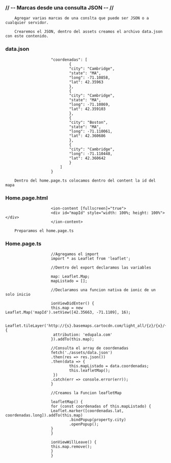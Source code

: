 ### // -- Marcas desde una consulta JSON -- //


        Agregar varias marcas de una conslta que puede ser JSON o a cualquier servidor.

        Crearemos el JSON, dentro del assets creamos el archivo data.json con este contenido.

### data.json

                        "coordenadas": [
                                {
                                "city": "Cambridge",
                                "state": "MA",
                                "long": -71.10858,
                                "lat": 42.35963
                                },
                                {
                                "city": "Cambridge",
                                "state": "MA",
                                "long": -71.10869,
                                "lat": 42.359103
                                },
                                {
                                "city": "Boston",
                                "state": "MA",
                                "long": -71.110061,
                                "lat": 42.360686
                                },
                                {
                                "city": "Cambridge",
                                "long": -71.110448,
                                "lat": 42.360642
                                }
                            ]
                        }

        Dentro del home.page.ts colocamos dentro del content la id del mapa

### Home.page.html

                        <ion-content [fullscreen]="true">
                        <div id="mapId" style="width: 100%; height: 100%"></div>
                        </ion-content>

        Preparamos el home.page.ts

### Home.page.ts

                        //Agregamos el import
                        import * as Leaflet from 'leaflet';
                        
                        //Dentro del export declaramos las variables

                        map: Leaflet.Map;
                        mapListado = [];

                        //Declaramos una funcion nativa de ionic de un solo inicio

                        ionViewDidEnter() {
                        this.map = new Leaflet.Map('mapId').setView([42.35663, -71.1109], 16);

                        Leaflet.tileLayer('http://{s}.basemaps.cartocdn.com/light_all/{z}/{x}/{y}.png', {
                         attribution: 'edupala.com'
                        }).addTo(this.map);

                        //Consulta el array de coordenadas
                        fetch('./assets/data.json')
                        .then(res => res.json())
                        .then(data => {
                                this.mapListado = data.coordenadas;
                                this.leafletMap();
                         })
                        .catch(err => console.error(err));
                        }

                        //Creamos la Funcion leafletMap

                        leafletMap() {
                        for (const coordenadas of this.mapListado) {
                        Leaflet.marker([coordenadas.lat, coordenadas.long]).addTo(this.map)
                                .bindPopup(property.city)
                                .openPopup();
                        }
                        }

                        ionViewWillLeave() {
                        this.map.remove();
                        }
                        }


    